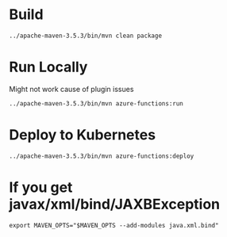 

# Build

    ../apache-maven-3.5.3/bin/mvn clean package

# Run Locally

Might not work cause of plugin issues

    ../apache-maven-3.5.3/bin/mvn azure-functions:run

# Deploy to Kubernetes

    ../apache-maven-3.5.3/bin/mvn azure-functions:deploy

# If you get javax/xml/bind/JAXBException

    export MAVEN_OPTS="$MAVEN_OPTS --add-modules java.xml.bind"

